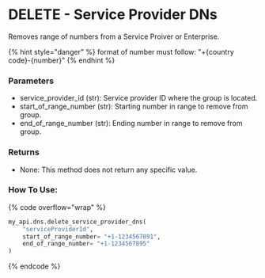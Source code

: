 # DELETE - Service Provider DNs

Removes range of numbers from a Service Proiver or Enterprise.

{% hint style="danger" %}
format of number must follow: "+{country code}-{number}"
{% endhint %}

### Parameters&#x20;

* service\_provider\_id (str): Service provider ID where the group is located.&#x20;
* start\_of\_range\_number (str): Starting number in range to remove from group.&#x20;
* end\_of\_range\_number (str): Ending number in range to remove from group.

### Returns

* None: This method does not return any specific value.

### How To Use:

{% code overflow="wrap" %}
```python
my_api.dns.delete_service_provider_dns(
    "serviceProviderId",
    start_of_range_number= "+1-1234567891", 
    end_of_range_number= "+1-1234567895"
)
```
{% endcode %}
